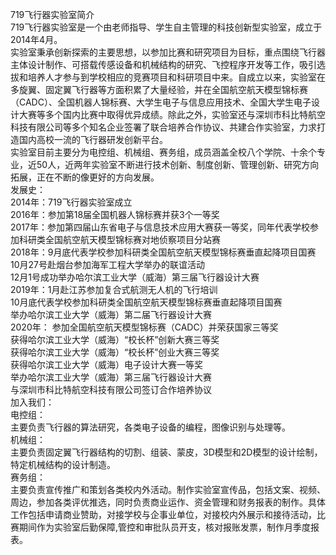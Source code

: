 719飞行器实验室简介  
719飞行器实验室是一个由老师指导、学生自主管理的科技创新型实验室，成立于2014年4月。  
实验室秉承创新探索的主要思想，以参加比赛和研究项目为目标，重点围绕飞行器主体设计制作、可搭载传感设备和机械结构的研究、飞控程序开发等工作，吸引选拔和培养人才参与到学校相应的竞赛项目和科研项目中来。自成立以来，实验室在多旋翼、固定翼飞行器等方面积累了大量经验，并在全国航空航天模型锦标赛（CADC）、全国机器人锦标赛、大学生电子与信息应用技术、全国大学生电子设计大赛等多个国内比赛中取得优异成绩。除此之外，实验室还与深圳市科比特航空科技有限公司等多个知名企业签署了联合培养合作协议、共建合作实验室，力求打造国内高校一流的飞行器研发创新平台。  
实验室目前主要分为电控组、机械组、赛务组，成员涵盖全校八个学院、十余个专业，近50人，近两年实验室不断进行技术创新、制度创新、管理创新、研究方向拓展，正在不断的像更好的方向发展。  
发展史：  
2014年：719飞行器实验室成立  
2016年：参加第18届全国机器人锦标赛并获3个一等奖  
2017年：参加第四届山东省电子与信息技术应用大赛获一等奖，同年代表学校参加科研类全国航空航天模型锦标赛对地侦察项目分站赛  
2018年：9月底代表学校参加科研类全国航空航天模型锦标赛垂直起降项目国赛  
        10月27号赴烟台参加海军工程大学举办的联谊活动  
        12月1号成功举办哈尔滨工业大学（威海）第三届飞行器设计大赛  
2019年：1月赴江苏参加复合式航测无人机的飞行培训  
        10月底代表学校参加科研类全国航空航天模型锦标赛垂直起降项目国赛  
        举办哈尔滨工业大学（威海）第二届飞行器设计大赛  
2020年：
        参加全国航空航天模型锦标赛（CADC）并荣获国家三等奖   
        获得哈尔滨工业大学（威海）“校长杯”创新大赛三等奖  
        获得哈尔滨工业大学（威海）“校长杯”创业大赛三等奖  
        获得哈尔滨工业大学（威海）电子设计大赛一等奖  
        举办哈尔滨工业大学（威海）第三届飞行器设计大赛  
        与深圳市科比特航空科技有限公司签订合作培养协议  
加入我们：  
电控组：  
主要负责飞行器的算法研究，各类电子设备的编程，图像识别与处理等。  
机械组：  
主要负责固定翼飞行器结构的切割、组装、蒙皮，3D模型和2D模型的设计绘制，特定机械结构的设计制造。  
赛务组：  
主要负责宣传推广和策划各类校内外活动。制作实验室宣传品，包括文案、视频、周边，参加各类评优推选，同时负责商业运作、资金管理和财务报表的制作。具体工作包括申请商业赞助，对接学校与企事业单位，对接校内外展示和接待活动，比赛期间作为实验室后勤保障,管控和审批队员开支，核对报账发票，制作月季度报表。  

<!---
HOVER-719/HOVER-719 is a ✨ special ✨ repository because its `README.md` (this file) appears on your GitHub profile.
You can click the Preview link to take a look at your changes.
--->
